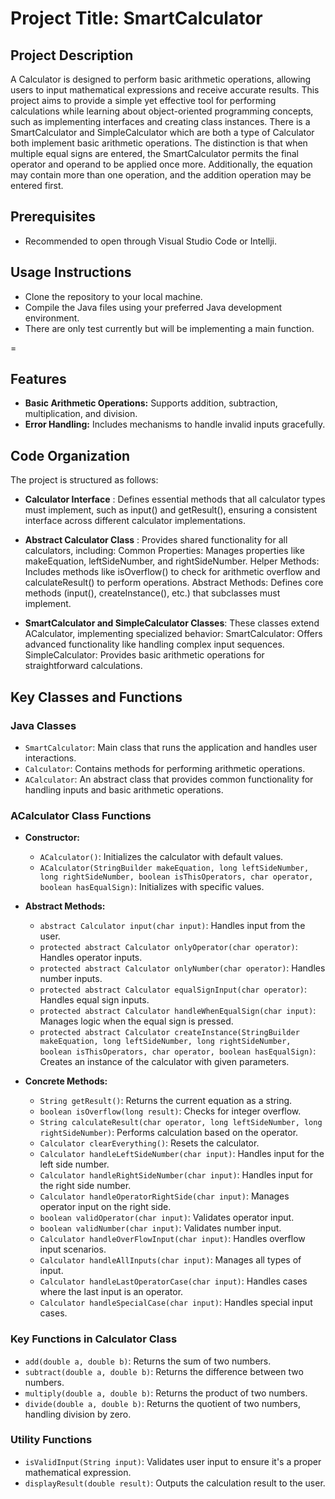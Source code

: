 # Project Title: SmartCalculator

## Project Description
A Calculator is designed to perform basic arithmetic operations, allowing users to input mathematical 
expressions and receive accurate results. This project aims to provide a simple yet effective tool for performing 
calculations while learning about object-oriented programming concepts, such as implementing interfaces and creating 
class instances. There is a SmartCalculator and SimpleCalculator which are both a type of Calculator both implement 
basic arithmetic operations. The distinction is that when multiple equal signs are entered, the SmartCalculator permits
the final operator and operand to be applied once more. Additionally, the equation may contain more than one 
operation, and the addition operation may be entered first.


## Prerequisites
- Recommended to open through Visual Studio Code or Intellji.

## Usage Instructions
- Clone the repository to your local machine.
- Compile the Java files using your preferred Java development environment.
- There are only test currently but will be implementing a main function. 

=

## Features
- **Basic Arithmetic Operations:** Supports addition, subtraction, multiplication, and division.
- **Error Handling:** Includes mechanisms to handle invalid inputs gracefully.

## Code Organization
The project is structured as follows:
- **Calculator Interface** : Defines essential methods that all calculator types must implement,
  such as input() and getResult(), ensuring a consistent interface across different calculator implementations.

- **Abstract Calculator Class** : Provides shared functionality for all calculators, including:
Common Properties: Manages properties like makeEquation, leftSideNumber, and rightSideNumber.
Helper Methods: Includes methods like isOverflow() to check for arithmetic overflow and calculateResult() to perform operations.
Abstract Methods: Defines core methods (input(), createInstance(), etc.) that subclasses must implement.

- **SmartCalculator and SimpleCalculator Classes**: These classes extend ACalculator, implementing specialized behavior:
SmartCalculator: Offers advanced functionality like handling complex input sequences.
SimpleCalculator: Provides basic arithmetic operations for straightforward calculations.

## Key Classes and Functions

### Java Classes
- `SmartCalculator`: Main class that runs the application and handles user interactions.
- `Calculator`: Contains methods for performing arithmetic operations.
- `ACalculator`: An abstract class that provides common functionality for handling inputs and basic arithmetic operations.

### ACalculator Class Functions
- **Constructor:** 
  - `ACalculator()`: Initializes the calculator with default values.
  - `ACalculator(StringBuilder makeEquation, long leftSideNumber, long rightSideNumber, boolean isThisOperators, char operator, boolean hasEqualSign)`: Initializes with specific values.

- **Abstract Methods:**
  - `abstract Calculator input(char input)`: Handles input from the user.
  - `protected abstract Calculator onlyOperator(char operator)`: Handles operator inputs.
  - `protected abstract Calculator onlyNumber(char operator)`: Handles number inputs.
  - `protected abstract Calculator equalSignInput(char operator)`: Handles equal sign inputs.
  - `protected abstract Calculator handleWhenEqualSign(char input)`: Manages logic when the equal sign is pressed.
  - `protected abstract Calculator createInstance(StringBuilder makeEquation, long leftSideNumber, long rightSideNumber, boolean isThisOperators, char operator, boolean hasEqualSign)`: Creates an instance of the calculator with given parameters.

- **Concrete Methods:**
  - `String getResult()`: Returns the current equation as a string.
  - `boolean isOverflow(long result)`: Checks for integer overflow.
  - `String calculateResult(char operator, long leftSideNumber, long rightSideNumber)`: Performs calculation based on the operator.
  - `Calculator clearEverything()`: Resets the calculator.
  - `Calculator handleLeftSideNumber(char input)`: Handles input for the left side number.
  - `Calculator handleRightSideNumber(char input)`: Handles input for the right side number.
  - `Calculator handleOperatorRightSide(char input)`: Manages operator input on the right side.
  - `boolean validOperator(char input)`: Validates operator input.
  - `boolean validNumber(char input)`: Validates number input.
  - `Calculator handleOverFlowInput(char input)`: Handles overflow input scenarios.
  - `Calculator handleAllInputs(char input)`: Manages all types of input.
  - `Calculator handleLastOperatorCase(char input)`: Handles cases where the last input is an operator.
  - `Calculator handleSpecialCase(char input)`: Handles special input cases.

### Key Functions in Calculator Class
- `add(double a, double b)`: Returns the sum of two numbers.
- `subtract(double a, double b)`: Returns the difference between two numbers.
- `multiply(double a, double b)`: Returns the product of two numbers.
- `divide(double a, double b)`: Returns the quotient of two numbers, handling division by zero.

### Utility Functions
- `isValidInput(String input)`: Validates user input to ensure it's a proper mathematical expression.
- `displayResult(double result)`: Outputs the calculation result to the user.
